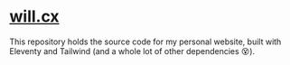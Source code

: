 # [will.cx](will.cx)

This repository holds the source code for my personal website, built with Eleventy and Tailwind (and a whole lot of other dependencies 😵).
